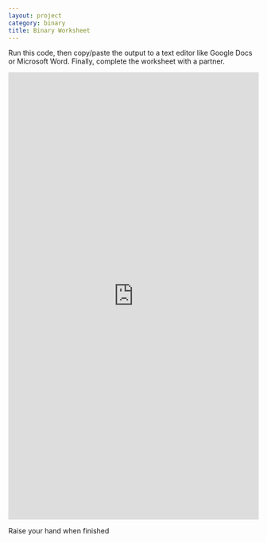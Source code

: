 ```yaml
---
layout: project
category: binary
title: Binary Worksheet
---
```


Run this code, then copy/paste the output to a text editor like Google Docs or Microsoft Word. Finally, complete the worksheet with a partner.

<div class="trinket_container">
<iframe src="https://trinket.io/embed/python3/de1d0e966f?outputOnly=true&runOption=run&start=result" width="100%" height="900" frameborder="0" marginwidth="0" marginheight="0" allowfullscreen> </iframe>
</div>

Raise your hand when finished
